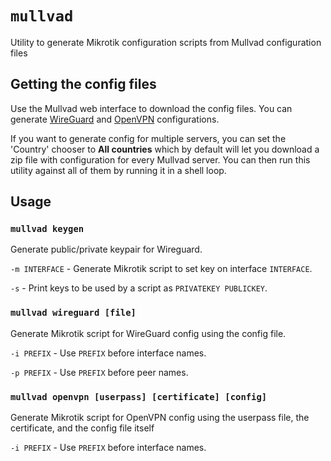 # `mullvad`

Utility to generate Mikrotik configuration scripts from Mullvad configuration files

## Getting the config files

Use the Mullvad web interface to download the config files. You can generate [WireGuard][link-wg] and [OpenVPN][link-ovpn] configurations.

If you want to generate config for multiple servers, you can set the 'Country' chooser to **All countries** which by default will let you download a zip file with configuration for every Mullvad server. You can then run this utility against all of them by running it in a shell loop.

## Usage

### `mullvad keygen`

Generate public/private keypair for Wireguard.

`-m INTERFACE` - Generate Mikrotik script to set key on interface `INTERFACE`.

`-s` - Print keys to be used by a script as `PRIVATEKEY PUBLICKEY`.

### `mullvad wireguard [file]`

Generate Mikrotik script for WireGuard config using the config file.

`-i PREFIX` - Use `PREFIX` before interface names.

`-p PREFIX` - Use `PREFIX` before peer names.

### `mullvad openvpn [userpass] [certificate] [config]`

Generate Mikrotik script for OpenVPN config using the userpass file, the certificate, and the config file itself

`-i PREFIX` - Use `PREFIX` before interface names.

[link-wg]: https://mullvad.net/en/account/wireguard-config
[link-ovpn]: https://mullvad.net/en/account/openvpn-config
